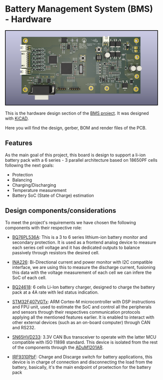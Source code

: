 # Battery Management System (BMS) - Hardware

![3d Render of the BMS](./render/bms_hardware_top.png)

This is the hardware design section of the [BMS project](https://github.com/moyamartin/bms_unr). It was designed with [KiCAD](https://kicad.org/).

Here you will find the design, gerber, BOM and render files of the PCB.

## Features

As the main goal of this project, this board is design to support a li-ion
battery pack with a 6 series - 3 parallel architecture based on 18650PF cells
following the next goals:

* Protection
* Balancing
* Charging/Discharging
* Temperature measurement
* Battery SoC (State of Charge) estimation

## Design components/considerations

To meet the project's requirements we have chosen the following components with
their respective role:

* [BQ76PL536A](https://www.ti.com/product/BQ76PL536A): This is a 3 to 6 series
  lithium-ion battery monitor and secondary protection. It is used as a frontend
  analog device to measure each series cell voltage and it has dedicated outputs
  to balance passively through resistors the desired cell.

* [INA226](https://www.ti.com/lit/ds/symlink/ina226.pdf): Bi-Directional current
  and power monitor with I2C compatible interface, we are using this to measure
  the discharge current, fusioning this data with the voltage measurement of
  each cell we can infere the SoC of each cell.

* [BQ24618](https://www.ti.com/lit/ds/symlink/bq24618.pdf): 6 cells Li-Ion
  battery charger, designed to charge the battery pack at a 4A rate with led
  status indication.

* [STM32F407VGTx](https://www.st.com/en/microcontrollers-microprocessors/stm32f407vg.html): ARM Cortex-M microcontroller with DSP instructions and FPU unit, used to estimate the SoC and control all the peripherals and sensors through their respectives communication protocols applying all the mentioned features earlier. It is enabled to interact with other external devices (such as an on-board computer) through CAN and RS232.

* [SN65HVD233](https://www.ti.com/lit/ds/symlink/sn65hvd233.pdf): 3.3V CAN Bus
  transceiver to operate with the latter MCU compatible with ISO 11898 standard.
  This device is isolated from the rest of the components through the [ADuM1201AR](https://www.analog.com/media/en/technical-documentation/data-sheets/ADuM1200_1201.pdf).

* [IRF9310PbF](https://www.infineon.com/dgdl/irf9310pbf.pdf?fileId=5546d462533600a4015356110a7d1d95): Charge and Discarge switch for battery applications, this device is in charge of connection and disconnecting the load from the battery, basically, it's the main endpoint of proetection for the battery pack


